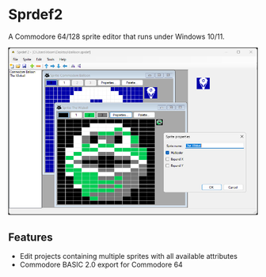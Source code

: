 # Sprdef2
A Commodore 64/128 sprite editor that runs under Windows 10/11.

![The main window of Sprdef2](https://raw.githubusercontent.com/Anders-H/Sprdef2/main/mainwindow.jpg)

## Features

* Edit projects containing multiple sprites with all available attributes
* Commodore BASIC 2.0 export for Commodore 64
